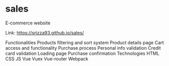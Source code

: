 # sales
E-commerce website

Link: https://srizza93.github.io/sales/


Functionalities
Products filtering and sort system
Product details page
Cart access and functionality
Purchase process
Personal info validation
Credit card validation
Loading page
Purchase confirmation
Technologies
HTML
CSS
JS
Vue
Vuex
Vue-router
Webpack
